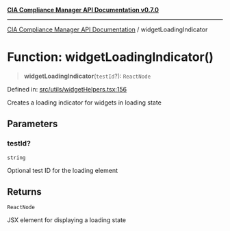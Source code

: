 [**CIA Compliance Manager API Documentation v0.7.0**](../README.md)

***

[CIA Compliance Manager API Documentation](../globals.md) / widgetLoadingIndicator

# Function: widgetLoadingIndicator()

> **widgetLoadingIndicator**(`testId`?): `ReactNode`

Defined in: [src/utils/widgetHelpers.tsx:156](https://github.com/Hack23/cia-compliance-manager/blob/main/src/utils/widgetHelpers.tsx#L156)

Creates a loading indicator for widgets in loading state

## Parameters

### testId?

`string`

Optional test ID for the loading element

## Returns

`ReactNode`

JSX element for displaying a loading state
